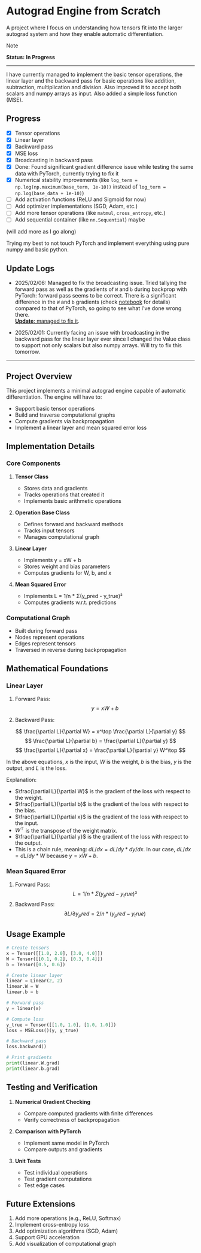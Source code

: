 # Autograd Engine from Scratch

A project where I focus on understanding how tensors fit into the larger autograd system and how they enable automatic differentiation.

> [!NOTE]
> __Status:__ __In Progress__

---

I have currently managed to implement the basic tensor operations, the linear layer and the backward pass for basic operations like addition, subtraction, multiplication and division. Also improved it to accept both scalars and numpy arrays as input. Also added a simple loss function (MSE).

## Progress

- [x] Tensor operations
- [x] Linear layer
- [x] Backward pass
- [x] MSE loss
- [x] Broadcasting in backward pass
- [x] Done: Found significant gradient difference issue while testing the same data with PyTorch, currently trying to fix it
- [x] Numerical stability improvements (like `log_term = np.log(np.maximum(base_term, 1e-10))` instead of `log_term = np.log(base_data + 1e-10)`)
- [ ] Add activation functions (ReLU and Sigmoid for now)
- [ ] Add optimizer implementations (SGD, Adam, etc.)
- [ ] Add more tensor operations (like `matmul`, `cross_entropy`, etc.)
- [ ] Add sequential container (like `nn.Sequential`) maybe

(will add more as I go along)

Trying my best to not touch PyTorch and implement everything using pure numpy and basic python.

## Update Logs
- 2025/02/06: Managed to fix the broadcasting issue. Tried tallying the forward pass as well as the gradients of `W` and `b` during backprop with PyTorch: forward pass seems to be correct. There is a significant difference in the `W` and `b` gradients (check [notebook](./notebook.ipynb) for details) compared to that of PyTorch, so going to see what I've done wrong there.</br> <u>**Update**: managed to fix it</u>.

- 2025/02/01: Currently facing an issue with broadcasting in the backward pass for the linear layer  ever since I changed the Value class to support not only scalars but also numpy arrays. Will try to fix this tomorrow.

---

## Project Overview
This project implements a minimal autograd engine capable of automatic differentiation. The engine will have to:
- Support basic tensor operations
- Build and traverse computational graphs
- Compute gradients via backpropagation
- Implement a linear layer and mean squared error loss

## Implementation Details

### Core Components
1. **Tensor Class**
   - Stores data and gradients
   - Tracks operations that created it
   - Implements basic arithmetic operations

2. **Operation Base Class**
   - Defines forward and backward methods
   - Tracks input tensors
   - Manages computational graph

3. **Linear Layer**
   - Implements y = xW + b
   - Stores weight and bias parameters
   - Computes gradients for W, b, and x

4. **Mean Squared Error**
   - Implements L = 1/n * Σ(y_pred - y_true)²
   - Computes gradients w.r.t. predictions

### Computational Graph
- Built during forward pass
- Nodes represent operations
- Edges represent tensors
- Traversed in reverse during backpropagation

## Mathematical Foundations

### Linear Layer
1. Forward Pass:
   $$
   y = xW + b
   $$

2. Backward Pass:

$$
\frac{\partial L}{\partial W} = x^\top \frac{\partial L}{\partial y}   
$$
$$
\frac{\partial L}{\partial b} = \frac{\partial L}{\partial y}
$$
$$
\frac{\partial L}{\partial x} = \frac{\partial L}{\partial y} W^\top
$$

In the above equations, $x$ is the input, $W$ is the weight, $b$ is the bias, $y$ is the output, and $L$ is the loss.

Explanation:
- $\frac{\partial L}{\partial W}$ is the gradient of the loss with respect to the weight.
- $\frac{\partial L}{\partial b}$ is the gradient of the loss with respect to the bias.
- $\frac{\partial L}{\partial x}$ is the gradient of the loss with respect to the input.
- $W^\top$ is the transpose of the weight matrix.
- $\frac{\partial L}{\partial y}$ is the gradient of the loss with respect to the output.
- This is a chain rule, meaning: $dL/dx = dL/dy * dy/dx$. In our case, $dL/dx = dL/dy * W$ because $y = xW + b$.

### Mean Squared Error
1. Forward Pass:
   $$
   L = 1/n * Σ(y_pred - y_true)²
   $$
2. Backward Pass:
   $$
   ∂L/∂y_pred = 2/n * (y_pred - y_true)
   $$

## Usage Example

```python
# Create tensors
x = Tensor([[1.0, 2.0], [3.0, 4.0]])
W = Tensor([[0.1, 0.2], [0.3, 0.4]])
b = Tensor([0.5, 0.6])

# Create linear layer
linear = Linear(2, 2)
linear.W = W
linear.b = b

# Forward pass
y = linear(x)

# Compute loss
y_true = Tensor([[1.0, 1.0], [1.0, 1.0]])
loss = MSELoss()(y, y_true)

# Backward pass
loss.backward()

# Print gradients
print(linear.W.grad)
print(linear.b.grad)
```

## Testing and Verification
1. **Numerical Gradient Checking**
   - Compare computed gradients with finite differences
   - Verify correctness of backpropagation

2. **Comparison with PyTorch**
   - Implement same model in PyTorch
   - Compare outputs and gradients

3. **Unit Tests**
   - Test individual operations
   - Test gradient computations
   - Test edge cases

## Future Extensions
1. Add more operations (e.g., ReLU, Softmax)
2. Implement cross-entropy loss
3. Add optimization algorithms (SGD, Adam)
4. Support GPU acceleration
5. Add visualization of computational graph
